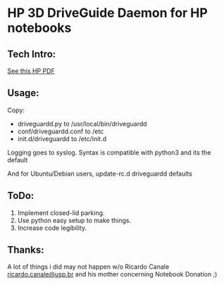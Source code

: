 HP 3D DriveGuide Daemon for HP notebooks
==============

Tech Intro:
--------------

[See this HP PDF](http://www.hp.com/sbso/solutions/pc_expertise/professional_innovations/hp-3d-drive-guard.pdf)

Usage: 
--------------

Copy:

- driveguardd.py to /usr/local/bin/driveguardd 
- conf/driveguardd.conf to /etc
- init.d/driveguardd to /etc/init.d

Logging goes to syslog. Syntax is compatible with python3 and its the default

And for Ubuntu/Debian users, update-rc.d driveguardd defaults

ToDo:
--------------

1. Implement closed-lid parking.
2. Use python easy setup to make things.
3. Increase code legibility.

Thanks:
--------------

A lot of things i did may not happen w/o Ricardo Canale <ricardo.canale@usp.br> and his mother concerning Notebook Donation ;)

